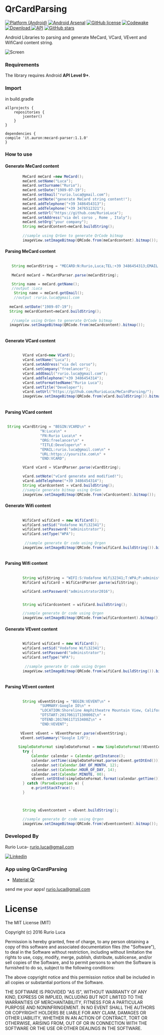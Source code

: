 # QrCardParsing

[![Platform (Android)](https://img.shields.io/badge/platform-Android-blue.svg?style=flat-square)](http://www.android.com)
[![Android Arsenal](https://img.shields.io/badge/Android%20Arsenal-QrCardParsing-green.svg?style=true)](https://android-arsenal.com/details/1/3978)
[![GitHub license](https://img.shields.io/github/license/mashape/apistatus.svg)](https://github.com/RurioLuca/QrCardParsing/blob/master/License)
[![Codewake](https://www.codewake.com/badges/ask_question_flat_square.svg)](https://www.codewake.com/p/qrcardparsing)
[ ![Download](https://api.bintray.com/packages/auron/maven/mecard-parser/images/download.svg) ](https://bintray.com/auron/maven/mecard-parser/_latestVersion) 
[![API](https://img.shields.io/badge/API-9%2B-blue.svg?style=flat)](https://android-arsenal.com/api?level=9)
 [![GitHub stars](https://img.shields.io/github/stars/RurioLuca/QrCardParsing.svg)](https://github.com/RurioLuca/QrCardParsing/stargazers)
 
Android Libraries to parsing and generate MeCard, VCard, VEvent and WifiCard content string.

![Screen](https://raw.githubusercontent.com/RurioLuca/MeCardParsing/master/img/screen.png)


### Requirements

The library requires Android **API Level 9+**.


### Import

in build.gradle

```Gradle
allprojects {
    repositories {
        jcenter()
    }
}

```
```Gradle
dependencies {
compile 'it.auron:mecard-parser:1.1.0'
}
```

### How to use

#### Generate MeCard content
```java
        MeCard meCard =new MeCard();
        meCard.setName("Luca");
        meCard.setSurname("Rurio");
        meCard.setDate("1989-07-19");
        meCard.setEmail("rurio.luca@gmail.com");
        meCard.setNote("generate MeCard string content!");
        meCard.addTelephone("+39 3486454313");
        meCard.addTelephone("+39 3476512321");
        meCard.setUrl("https://github.com/RurioLuca");
        meCard.setAddress("via del corso , Rome , Italy");
        meCard.setOrg("your company");
        String meCardContent=meCard.buildString();
        
        //sample using QrGen to generate QrCode bitmap
        imageView.setImageBitmap(QRCode.from(meCardcontent).bitmap());
```
#### Parsing MeCard content

```java

   String meCardString = "MECARD:N:Rurio,Luca;TEL:+39 3486454313;EMAIL:rurio.luca@gmail.com;URL:https://github.com/RurioLuca;NOTE:generate MeCard!;BDAY:1989-07-19;ADR:via del corso , Rome , Italy;ORG:your company;";
       
   MeCard meCard = MeCardParser.parse(meCardString);

   String name = meCard.getName(); 
   //output :Luca
    String name = meCard.getEmail(); 
    //output :rurio.luca@gmail.com
    
  meCard.setDate("1989-07-19");
  String meCardContent=meCard.buildString();
  
   //sample using QrGen to generate QrCode bitmap
  imageView.setImageBitmap(QRCode.from(meCardcontent).bitmap());
  
```


#### Generate VCard content

```java

        VCard vCard=new VCard();
        vCard.setName("Luca");
        vCard.setAddress("via del corso");
        vCard.setCompany("freelancer");
        vCard.addEmail("rurio.luca@gmail.com");
        vCard.addTelephone("+39 3486454314");
        vCard.setFormattedName("Rurio Luca");
        vCard.setTitle("Developer");
        vCard.setUrl("https://github.com/RurioLuca/MeCardParsing/");
        imageView.setImageBitmap(QRCode.from(vCard.buildString()).bitmap());
        
```
#### Parsing VCard content

```java

 String vCardString = "BEGIN:VCARD\n" +
                "N:Luca\n" +
                "FN:Rurio Luca\n" +
                "ORG:freelancer\n" +
                "TITLE:Developer\n" +
                "EMAIL:rurio.luca@gmail.com\n" +
                "URL:https://yoursite.com\n" +
                "END:VCARD";

        VCard vCard = VCardParser.parse(vCardString);

        vCard.setNote("vCard generate and modified!");
        vCard.addTelephone("+39 3486454314");
        String vCardcontent = vCard.buildString();
        //sample generate bitmap using QrGen
        imageView.setImageBitmap(QRCode.from(vCardcontent).bitmap());


```

#### Generate Wifi content

```java

        WifiCard wifiCard = new WifiCard();
        wifiCard.setSid("Vodafone Wifi32341");
        wifiCard.setPassword("administrator");
        wifiCard.setType("WPA");
        
         //sample generate Qr code using Qrgen
        imageView.setImageBitmap(QRCode.from(wifiCard.buildString()).bitmap());
        
```

#### Parsing Wifi content

```java

        String wifiString = "WIFI:S:Vodafone Wifi32341;T:WPA;P:administrator;;";
        WifiCard wifiCard = WifiCardParser.parse(wifiString);

        wifiCard.setPassword("administrator2016");


        String wifiCardcontent = wifiCard.buildString();

        //sample generate Qr code using Qrgen
        imageView.setImageBitmap(QRCode.from(wifiCardcontent).bitmap());


```

#### Generate VEvent content

```java

        WifiCard wifiCard = new WifiCard();
        wifiCard.setSid("Vodafone Wifi32341");
        wifiCard.setPassword("administrator");
        wifiCard.setType("WPA");
        
         //sample generate Qr code using Qrgen
        imageView.setImageBitmap(QRCode.from(wifiCard.buildString()).bitmap());
        
```

#### Parsing VEvent content

```java

        String vEventString = "BEGIN:VEVENT\n" +
                "SUMMARY:Google IO\n" +
                "LOCATION:Shoreline Amphitheatre Mountain View, California\n" +
                "DTSTART:20170611T130000Z\n" +
                "DTEND:20170611T153400Z\n" +
                "END:VEVENT";
                
       VEvent vEvent = VEventParser.parse(vEventString);
       vEvent.setSummary("Google I/O");
      
      SimpleDateFormat simpleDateFormat = new SimpleDateFormat(VEventCostant.DATE_FORMAT);
        try {
            Calendar calendar = Calendar.getInstance();
            calendar.setTime(simpleDateFormat.parse(vEvent.getDtEnd()));
            calendar.set(Calendar.DAY_OF_MONTH, 12);
            calendar.set(Calendar.HOUR_OF_DAY, 14);
            calendar.set(Calendar.MINUTE, 00);
            vEvent.setDtEnd(simpleDateFormat.format(calendar.getTime()));
        } catch (ParseException e) {
            e.printStackTrace();
        }
        


        String vEventcontent = vEvent.buildString();

        //sample generate Qr code using Qrgen
        imageView.setImageBitmap(QRCode.from(vEventcontent).bitmap());


```

### Developed By
Rurio Luca- [rurio.luca@gmail.com](mailto:rurio.luca@gmail.com)

[![Linkedin](https://raw.githubusercontent.com/RurioLuca/MeCardParsing/master/img/social/linkedin-icon.png) ](https://it.linkedin.com/in/luca-rurio-5a4462107)

### App using QrCardParsing


  * [Material Qr](https://play.google.com/store/apps/details?id=qrreader.com.studios.it.qrreader)

send me your apps!
rurio.luca@gmail.com

# License

The MIT License (MIT)

Copyright (c) 2016 Rurio Luca

Permission is hereby granted, free of charge, to any person obtaining a copy
of this software and associated documentation files (the "Software"), to deal
in the Software without restriction, including without limitation the rights
to use, copy, modify, merge, publish, distribute, sublicense, and/or sell
copies of the Software, and to permit persons to whom the Software is
furnished to do so, subject to the following conditions:

The above copyright notice and this permission notice shall be included in all
copies or substantial portions of the Software.

THE SOFTWARE IS PROVIDED "AS IS", WITHOUT WARRANTY OF ANY KIND, EXPRESS OR
IMPLIED, INCLUDING BUT NOT LIMITED TO THE WARRANTIES OF MERCHANTABILITY,
FITNESS FOR A PARTICULAR PURPOSE AND NONINFRINGEMENT. IN NO EVENT SHALL THE
AUTHORS OR COPYRIGHT HOLDERS BE LIABLE FOR ANY CLAIM, DAMAGES OR OTHER
LIABILITY, WHETHER IN AN ACTION OF CONTRACT, TORT OR OTHERWISE, ARISING FROM,
OUT OF OR IN CONNECTION WITH THE SOFTWARE OR THE USE OR OTHER DEALINGS IN THE
SOFTWARE.
